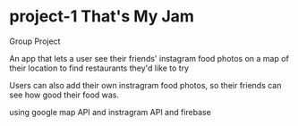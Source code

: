 # project-1 That's My Jam
Group Project

An app that lets a user see their friends' instagram food photos on a map of their location
to find restaurants they'd like to try

Users can also add their own instragram food photos, so their friends can see how good their food was.

using google map API
and instragram API
and firebase